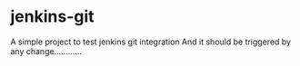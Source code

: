 # jenkins-git

A simple project to test jenkins git integration
And it should be triggered by any change............
